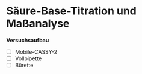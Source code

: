 # Säure-Base-Titration und Maßanalyse
**Versuchsaufbau**

- [ ] Mobile-CASSY-2
- [ ] Vollpipette
- [ ] Bürette
